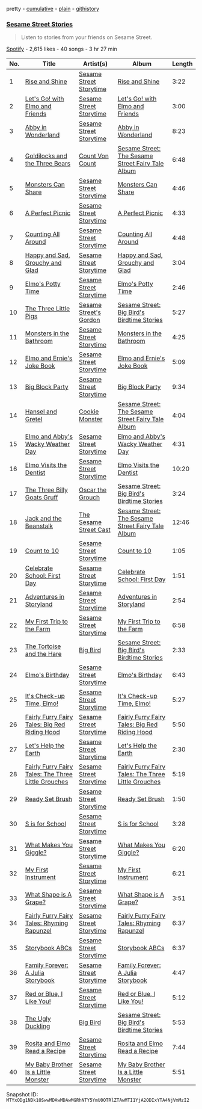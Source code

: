 pretty - [cumulative](/playlists/cumulative/37i9dQZF1DWSpCsFZJADb7.md) - [plain](/playlists/plain/37i9dQZF1DWSpCsFZJADb7) - [githistory](https://github.githistory.xyz/mackorone/spotify-playlist-archive/blob/main/playlists/plain/37i9dQZF1DWSpCsFZJADb7)

### [Sesame Street Stories](https://open.spotify.com/playlist/37i9dQZF1DWSpCsFZJADb7)

> Listen to stories from your friends on Sesame Street.

[Spotify](https://open.spotify.com/user/spotify) - 2,615 likes - 40 songs - 3 hr 27 min

| No. | Title | Artist(s) | Album | Length |
|---|---|---|---|---|
| 1 | [Rise and Shine](https://open.spotify.com/track/5Sd9zg1BlUgJHzrRrLDvqB) | [Sesame Street Storytime](https://open.spotify.com/artist/6ZeDryVizTyTHzJnzPm8yw) | [Rise and Shine](https://open.spotify.com/album/32Rerqiqdt5oa9wTPEl6uh) | 3:22 |
| 2 | [Let's Go! with Elmo and Friends](https://open.spotify.com/track/6lGk3U0rXoMc7BqNHIWXTd) | [Sesame Street Storytime](https://open.spotify.com/artist/6ZeDryVizTyTHzJnzPm8yw) | [Let's Go! with Elmo and Friends](https://open.spotify.com/album/0QJjKvpf0kc81Ma54jJNjy) | 3:00 |
| 3 | [Abby in Wonderland](https://open.spotify.com/track/2rxp53PHzhpZbKIwen9mGc) | [Sesame Street Storytime](https://open.spotify.com/artist/6ZeDryVizTyTHzJnzPm8yw) | [Abby in Wonderland](https://open.spotify.com/album/4u6DUnt0cwc6KnosEDCT06) | 8:23 |
| 4 | [Goldilocks and the Three Bears](https://open.spotify.com/track/0M6PYDOETwtdUmTnDAbkwn) | [Count Von Count](https://open.spotify.com/artist/1oDbLbJSRUBBOp9SU6NOjI) | [Sesame Street: The Sesame Street Fairy Tale Album](https://open.spotify.com/album/0hqmmMhV62n51CaXNYO7sS) | 6:48 |
| 5 | [Monsters Can Share](https://open.spotify.com/track/2ouDLUCNKDQv0EACkJIVij) | [Sesame Street Storytime](https://open.spotify.com/artist/6ZeDryVizTyTHzJnzPm8yw) | [Monsters Can Share](https://open.spotify.com/album/5ZNw0YLiVhyJ6xKwVqZEMg) | 4:46 |
| 6 | [A Perfect Picnic](https://open.spotify.com/track/0JUVzEzSpSo8zihE1CBbxL) | [Sesame Street Storytime](https://open.spotify.com/artist/6ZeDryVizTyTHzJnzPm8yw) | [A Perfect Picnic](https://open.spotify.com/album/55280hcRN7woYoAaBffBaJ) | 4:33 |
| 7 | [Counting All Around](https://open.spotify.com/track/75LtoeAkfbQ8IE9gMEdbyQ) | [Sesame Street Storytime](https://open.spotify.com/artist/6ZeDryVizTyTHzJnzPm8yw) | [Counting All Around](https://open.spotify.com/album/0dzIdTYNdZGVRPMaDQ4q88) | 4:48 |
| 8 | [Happy and Sad, Grouchy and Glad](https://open.spotify.com/track/6v0gzQEPqDU4jiEawkDHx2) | [Sesame Street Storytime](https://open.spotify.com/artist/6ZeDryVizTyTHzJnzPm8yw) | [Happy and Sad, Grouchy and Glad](https://open.spotify.com/album/5bsi6uxNj7hcU9hVQbl7jm) | 3:04 |
| 9 | [Elmo's Potty Time](https://open.spotify.com/track/5iKtv3hS1C4ai7ypgXDWaS) | [Sesame Street Storytime](https://open.spotify.com/artist/6ZeDryVizTyTHzJnzPm8yw) | [Elmo's Potty Time](https://open.spotify.com/album/14WiKTmbYnx45WLeTqhux7) | 2:46 |
| 10 | [The Three Little Pigs](https://open.spotify.com/track/1zJsIyscJ995blMMopzL0g) | [Sesame Street's Gordon](https://open.spotify.com/artist/3gC3iIFCSULaG9w18MsSJe) | [Sesame Street: Big Bird's Birdtime Stories](https://open.spotify.com/album/0VtvMBiPF3xR8GueFuXVaU) | 5:27 |
| 11 | [Monsters in the Bathroom](https://open.spotify.com/track/5Hejj6N61MmLrUghdJolkJ) | [Sesame Street Storytime](https://open.spotify.com/artist/6ZeDryVizTyTHzJnzPm8yw) | [Monsters in the Bathroom](https://open.spotify.com/album/2w6j1GMUU42kxWsFOU7OS8) | 4:25 |
| 12 | [Elmo and Ernie's Joke Book](https://open.spotify.com/track/7mno9TPVfTfzXIG3LmWMPg) | [Sesame Street Storytime](https://open.spotify.com/artist/6ZeDryVizTyTHzJnzPm8yw) | [Elmo and Ernie's Joke Book](https://open.spotify.com/album/13Daw6hEtn9ID0aj37tQWz) | 5:09 |
| 13 | [Big Block Party](https://open.spotify.com/track/5Dl0A2VkS6lo5o9L9vutHD) | [Sesame Street Storytime](https://open.spotify.com/artist/6ZeDryVizTyTHzJnzPm8yw) | [Big Block Party](https://open.spotify.com/album/4DhY48G1JKCefE22rMmIt3) | 9:34 |
| 14 | [Hansel and Gretel](https://open.spotify.com/track/6rAAnCV6AP6u6JHJf4UFYW) | [Cookie Monster](https://open.spotify.com/artist/0KUfoAHP20vQHuDhiEAa8r) | [Sesame Street: The Sesame Street Fairy Tale Album](https://open.spotify.com/album/0hqmmMhV62n51CaXNYO7sS) | 4:04 |
| 15 | [Elmo and Abby's Wacky Weather Day](https://open.spotify.com/track/0fw1t2cn6FHKhGqSjEsq2Y) | [Sesame Street Storytime](https://open.spotify.com/artist/6ZeDryVizTyTHzJnzPm8yw) | [Elmo and Abby's Wacky Weather Day](https://open.spotify.com/album/1UgME4NORizY4KTVj57Sg6) | 4:31 |
| 16 | [Elmo Visits the Dentist](https://open.spotify.com/track/5xWVoBcCyuHiAgFty9BlzK) | [Sesame Street Storytime](https://open.spotify.com/artist/6ZeDryVizTyTHzJnzPm8yw) | [Elmo Visits the Dentist](https://open.spotify.com/album/4Z3AwJpKKL4DVDbCU5yF2t) | 10:20 |
| 17 | [The Three Billy Goats Gruff](https://open.spotify.com/track/6X7eIpaJOc3MPhwWTUipt4) | [Oscar the Grouch](https://open.spotify.com/artist/2dX0vdWogRhm7Jz8DuB9t9) | [Sesame Street: Big Bird's Birdtime Stories](https://open.spotify.com/album/0VtvMBiPF3xR8GueFuXVaU) | 3:24 |
| 18 | [Jack and the Beanstalk](https://open.spotify.com/track/6B5mtG2lcg0CkLgktx1msM) | [The Sesame Street Cast](https://open.spotify.com/artist/5x7XfWbvbfarIFWWzMa4rM) | [Sesame Street: The Sesame Street Fairy Tale Album](https://open.spotify.com/album/0hqmmMhV62n51CaXNYO7sS) | 12:46 |
| 19 | [Count to 10](https://open.spotify.com/track/2ZWOCOwsUYRq0sDOMrdYOw) | [Sesame Street Storytime](https://open.spotify.com/artist/6ZeDryVizTyTHzJnzPm8yw) | [Count to 10](https://open.spotify.com/album/4Nviya0LG2tGW020lswXq9) | 1:05 |
| 20 | [Celebrate School: First Day](https://open.spotify.com/track/1m6V7RAPVE6n6aM8bpXTmF) | [Sesame Street Storytime](https://open.spotify.com/artist/6ZeDryVizTyTHzJnzPm8yw) | [Celebrate School: First Day](https://open.spotify.com/album/5Av4S92XUto4pikmj8sFoT) | 1:51 |
| 21 | [Adventures in Storyland](https://open.spotify.com/track/5mpKhQh5lI6P6zL6iprGn6) | [Sesame Street Storytime](https://open.spotify.com/artist/6ZeDryVizTyTHzJnzPm8yw) | [Adventures in Storyland](https://open.spotify.com/album/06Qv43LAkUgKzxuPObww1r) | 2:54 |
| 22 | [My First Trip to the Farm](https://open.spotify.com/track/5pno3sFLHpJRKEMTfXJtmM) | [Sesame Street Storytime](https://open.spotify.com/artist/6ZeDryVizTyTHzJnzPm8yw) | [My First Trip to the Farm](https://open.spotify.com/album/2ctBWDrNNaz9iCvSYEvbYO) | 6:58 |
| 23 | [The Tortoise and the Hare](https://open.spotify.com/track/65VL4QX3tA5Yl6zNNqXSvu) | [Big Bird](https://open.spotify.com/artist/0iDC0DDdk9WL7W8OdBSmtE) | [Sesame Street: Big Bird's Birdtime Stories](https://open.spotify.com/album/0VtvMBiPF3xR8GueFuXVaU) | 2:33 |
| 24 | [Elmo's Birthday](https://open.spotify.com/track/1eEhY4f515i5sqF0DZATLX) | [Sesame Street Storytime](https://open.spotify.com/artist/6ZeDryVizTyTHzJnzPm8yw) | [Elmo's Birthday](https://open.spotify.com/album/6uFnobAYPQO6EqFBaP0qT4) | 6:43 |
| 25 | [It's Check\-up Time, Elmo!](https://open.spotify.com/track/7I8fgfmCYxL3FyfnYupfZg) | [Sesame Street Storytime](https://open.spotify.com/artist/6ZeDryVizTyTHzJnzPm8yw) | [It's Check\-up Time, Elmo!](https://open.spotify.com/album/5HXKJUpqJaHSdSxc1o9tdy) | 5:27 |
| 26 | [Fairly Furry Fairy Tales: Big Red Riding Hood](https://open.spotify.com/track/3PoSvCpTk8n7mxOfoU7kzQ) | [Sesame Street Storytime](https://open.spotify.com/artist/6ZeDryVizTyTHzJnzPm8yw) | [Fairly Furry Fairy Tales: Big Red Riding Hood](https://open.spotify.com/album/6KaKl0XlXKqKUrIOi8l5kp) | 5:50 |
| 27 | [Let's Help the Earth](https://open.spotify.com/track/6nAVRH0q7UVHFvraL6Ci73) | [Sesame Street Storytime](https://open.spotify.com/artist/6ZeDryVizTyTHzJnzPm8yw) | [Let's Help the Earth](https://open.spotify.com/album/6R7t7Y9m3dYRvhzzd3nAYu) | 2:30 |
| 28 | [Fairly Furry Fairy Tales: The Three Little Grouches](https://open.spotify.com/track/5vGPn0YPw9X0kOoiZ1vENU) | [Sesame Street Storytime](https://open.spotify.com/artist/6ZeDryVizTyTHzJnzPm8yw) | [Fairly Furry Fairy Tales: The Three Little Grouches](https://open.spotify.com/album/2MpOUpTPqV6rdChIIjFwcj) | 5:19 |
| 29 | [Ready Set Brush](https://open.spotify.com/track/7veplGH7OS1B1LtnVlUdla) | [Sesame Street Storytime](https://open.spotify.com/artist/6ZeDryVizTyTHzJnzPm8yw) | [Ready Set Brush](https://open.spotify.com/album/2XNqXn6DdVo99hogvZlH2k) | 1:50 |
| 30 | [S is for School](https://open.spotify.com/track/3pNPBYxXv57itA5C2SeYPL) | [Sesame Street Storytime](https://open.spotify.com/artist/6ZeDryVizTyTHzJnzPm8yw) | [S is for School](https://open.spotify.com/album/1LHV39lq8n9tqSAgqGORyK) | 3:28 |
| 31 | [What Makes You Giggle?](https://open.spotify.com/track/6bmcPZ3Za03xAR5VCf3bw6) | [Sesame Street Storytime](https://open.spotify.com/artist/6ZeDryVizTyTHzJnzPm8yw) | [What Makes You Giggle?](https://open.spotify.com/album/6VmtQQYdroqnjjUFQqxj3W) | 6:20 |
| 32 | [My First Instrument](https://open.spotify.com/track/5Yy80VZZA2QjYaeIEqA4Gv) | [Sesame Street Storytime](https://open.spotify.com/artist/6ZeDryVizTyTHzJnzPm8yw) | [My First Instrument](https://open.spotify.com/album/1f9J4pHTVUhgptrLG0zQ7s) | 6:21 |
| 33 | [What Shape is A Grape?](https://open.spotify.com/track/43EzDtvuD0NszFCQcAweIq) | [Sesame Street Storytime](https://open.spotify.com/artist/6ZeDryVizTyTHzJnzPm8yw) | [What Shape is A Grape?](https://open.spotify.com/album/640k8MZOZqhX9kLUZDMQAk) | 3:51 |
| 34 | [Fairly Furry Fairy Tales: Rhyming Rapunzel](https://open.spotify.com/track/7igDXki1zzDWy3Ug85dPyW) | [Sesame Street Storytime](https://open.spotify.com/artist/6ZeDryVizTyTHzJnzPm8yw) | [Fairly Furry Fairy Tales: Rhyming Rapunzel](https://open.spotify.com/album/2nvVEBf3crkh2tv24luJyq) | 6:37 |
| 35 | [Storybook ABCs](https://open.spotify.com/track/1BtpZ4E4h9Pi10kmQWs950) | [Sesame Street Storytime](https://open.spotify.com/artist/6ZeDryVizTyTHzJnzPm8yw) | [Storybook ABCs](https://open.spotify.com/album/5O6PjvBBek0KTSDkOlhVP8) | 6:37 |
| 36 | [Family Forever: A Julia Storybook](https://open.spotify.com/track/4SN0phSOhBzUqxUAj9ZoTv) | [Sesame Street Storytime](https://open.spotify.com/artist/6ZeDryVizTyTHzJnzPm8yw) | [Family Forever: A Julia Storybook](https://open.spotify.com/album/5T9HzHbMW0nh4CPAvVi1bP) | 4:47 |
| 37 | [Red or Blue, I Like You!](https://open.spotify.com/track/52JHJF9G4YAJoXuDTSacbq) | [Sesame Street Storytime](https://open.spotify.com/artist/6ZeDryVizTyTHzJnzPm8yw) | [Red or Blue, I Like You!](https://open.spotify.com/album/1DOt6isQbl5hgFdDPlEfky) | 5:12 |
| 38 | [The Ugly Duckling](https://open.spotify.com/track/1OmPXh5zRpwdojQhkXF2ie) | [Big Bird](https://open.spotify.com/artist/0iDC0DDdk9WL7W8OdBSmtE) | [Sesame Street: Big Bird's Birdtime Stories](https://open.spotify.com/album/0VtvMBiPF3xR8GueFuXVaU) | 5:53 |
| 39 | [Rosita and Elmo Read a Recipe](https://open.spotify.com/track/4qyaLmPUo0mDY7Wc9hZQQE) | [Sesame Street Storytime](https://open.spotify.com/artist/6ZeDryVizTyTHzJnzPm8yw) | [Rosita and Elmo Read a Recipe](https://open.spotify.com/album/3bQp3jOm1movpHyYgFBd9m) | 7:44 |
| 40 | [My Baby Brother Is a Little Monster](https://open.spotify.com/track/4mW2QZQatoHag1c66pIzJD) | [Sesame Street Storytime](https://open.spotify.com/artist/6ZeDryVizTyTHzJnzPm8yw) | [My Baby Brother Is a Little Monster](https://open.spotify.com/album/7c61hteCsdSXQPQISMEyov) | 5:51 |

Snapshot ID: `MTYxODg1NDk1OSwwMDAwMDAwMGRhNTY5YmU0OTRlZTAwMTI1YjA2ODIxYTA4NjVmMzI2`
